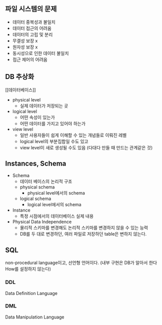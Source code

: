 ## 파일 시스템의 문제
- 데이터 중복성과 불일치
- 데이터 접근의 어려움
- 데이터의 고립 및 분리
- 무결성 보장 x
- 원자성 보장 x
- 동시성으로 인한 데이터 불일치
- 접근 제어의 어려움
## DB 추상화
[[데이터베이스]]
- physical level
	- 실제 데이터가 저장되는 곳
- logical level
	- 어떤 속성이 있는가
	- 어떤 데이터를 가지고 있어야 하는가
- view level
	- 일반 사용자들이 쉽게 이해할 수 있는 개념들로 이뤄진 레벨
	- logical level의 부분집합일 수도 있고
	- view level이 새로 생성될 수도 있음 (다대다 만들 때 만드는 관계같은 것)
## Instances, Schema
- Schema
	- 데이터 베이스의 논리적 구조
	- physical schema
		- physical level에서의 schema
	- logical schema
		- logical level에서의 schema
- Instance
	- 특정 시점에서의 데이터베이스 실제 내용
- Physical Data Independence
	- 물리적 스키마를 변경해도 논리적 스키마를 변경하지 않을 수 있는 능력
	- DB를 두 대로 변경하던, 여러 파일로 저장하던 table은 변하지 않는다.
## SQL
non-procedural language이고, 선언형 언어이다. (내부 구현은 DB가 알아서 한다 How를 설정하지 않는다)
### DDL
Data Definition Language
### DML
Data Manipulation Language
